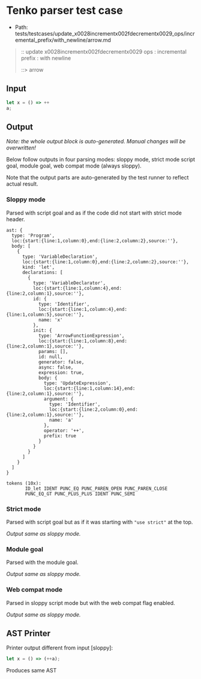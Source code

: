 # Tenko parser test case

- Path: tests/testcases/update_x0028incrementx002fdecrementx0029_ops/incremental_prefix/with_newline/arrow.md

> :: update x0028incrementx002fdecrementx0029 ops : incremental prefix : with newline
>
> ::> arrow

## Input

`````js
let x = () => ++
a;
`````

## Output

_Note: the whole output block is auto-generated. Manual changes will be overwritten!_

Below follow outputs in four parsing modes: sloppy mode, strict mode script goal, module goal, web compat mode (always sloppy).

Note that the output parts are auto-generated by the test runner to reflect actual result.

### Sloppy mode

Parsed with script goal and as if the code did not start with strict mode header.

`````
ast: {
  type: 'Program',
  loc:{start:{line:1,column:0},end:{line:2,column:2},source:''},
  body: [
    {
      type: 'VariableDeclaration',
      loc:{start:{line:1,column:0},end:{line:2,column:2},source:''},
      kind: 'let',
      declarations: [
        {
          type: 'VariableDeclarator',
          loc:{start:{line:1,column:4},end:{line:2,column:1},source:''},
          id: {
            type: 'Identifier',
            loc:{start:{line:1,column:4},end:{line:1,column:5},source:''},
            name: 'x'
          },
          init: {
            type: 'ArrowFunctionExpression',
            loc:{start:{line:1,column:8},end:{line:2,column:1},source:''},
            params: [],
            id: null,
            generator: false,
            async: false,
            expression: true,
            body: {
              type: 'UpdateExpression',
              loc:{start:{line:1,column:14},end:{line:2,column:1},source:''},
              argument: {
                type: 'Identifier',
                loc:{start:{line:2,column:0},end:{line:2,column:1},source:''},
                name: 'a'
              },
              operator: '++',
              prefix: true
            }
          }
        }
      ]
    }
  ]
}

tokens (10x):
       ID_let IDENT PUNC_EQ PUNC_PAREN_OPEN PUNC_PAREN_CLOSE
       PUNC_EQ_GT PUNC_PLUS_PLUS IDENT PUNC_SEMI
`````

### Strict mode

Parsed with script goal but as if it was starting with `"use strict"` at the top.

_Output same as sloppy mode._

### Module goal

Parsed with the module goal.

_Output same as sloppy mode._

### Web compat mode

Parsed in sloppy script mode but with the web compat flag enabled.

_Output same as sloppy mode._

## AST Printer

Printer output different from input [sloppy]:

````js
let x = () => (++a);
````

Produces same AST
